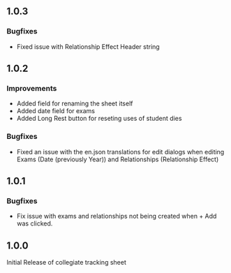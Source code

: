 ## 1.0.3

### Bugfixes

- Fixed issue with Relationship Effect Header string

## 1.0.2

### Improvements

- Added field for renaming the sheet itself
- Added date field for exams
- Added Long Rest button for reseting uses of student dies

### Bugfixes

- Fixed an issue with the en.json translations for edit dialogs when editing Exams (Date (previously Year)) and Relationships (Relationship Effect)

## 1.0.1

### Bugfixes

-  Fix issue with exams and relationships not being created when + Add was clicked.

## 1.0.0

Initial Release of collegiate tracking sheet

